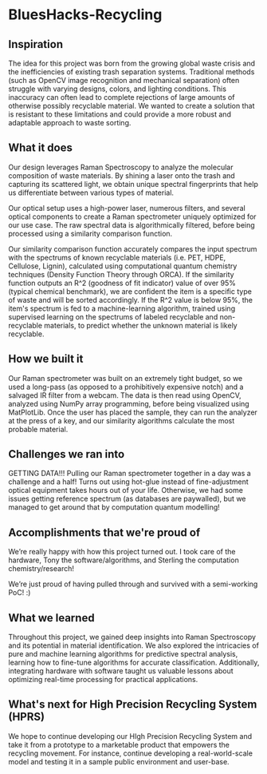 # BluesHacks-Recycling

## Inspiration
The idea for this project was born from the growing global waste crisis and the inefficiencies of existing trash separation systems. Traditional methods (such as OpenCV image recognition and mechanical separation) often struggle with varying designs, colors, and lighting conditions. This inaccuracy can often lead to complete rejections of large amounts of otherwise possibly recyclable material. We wanted to create a solution that is resistant to these limitations and could provide a more robust and adaptable approach to waste sorting.  

## What it does
Our design leverages Raman Spectroscopy to analyze the molecular composition of waste materials. By shining a laser onto the trash and capturing its scattered light, we obtain unique spectral fingerprints that help us differentiate between various types of material. 

Our optical setup uses a high-power laser, numerous filters, and several optical components to create a Raman spectrometer uniquely optimized for our use case. The raw spectral data is algorithmically filtered, before being processed using a similarity comparison function. 

Our similarity comparison function accurately compares the input spectrum with the spectrums of known recyclable materials (i.e. PET, HDPE, Cellulose, Lignin), calculated using computational quantum chemistry techniques (Density Function Theory through ORCA). If the similarity function outputs an R^2 (goodness of fit indicator) value of over 95% (typical chemical benchmark), we are confident the item is a specific type of waste and will be sorted accordingly. If the R^2 value is below 95%, the item's spectrum is fed to a machine-learning algorithm, trained using supervised learning on the spectrums of labeled recyclable and non-recyclable materials, to predict whether the unknown material is likely recyclable. 

## How we built it
Our Raman spectrometer was built on an extremely tight budget, so we used a long-pass (as opposed to a prohibitively expensive notch) and a salvaged IR filter from a webcam. 
The data is then read using OpenCV, analyzed using NumPy array programming, before being visualized using MatPlotLib. 
Once the user has placed the sample, they can run the analyzer at the press of a key, and our similarity algorithms calculate the most probable material.

## Challenges we ran into
GETTING DATA!!! Pulling our Raman spectrometer together in a day was a challenge and a half! Turns out using hot-glue instead of fine-adjustment optical equipment takes hours out of your life.
Otherwise, we had some issues getting reference spectrum (as databases are paywalled), but we managed to get around that by computation quantum modelling!

## Accomplishments that we're proud of
We’re really happy with how this project turned out. I took care of the hardware, Tony the software/algorithms, and Sterling the computation chemistry/research! 

We’re just proud of having pulled through and survived with a semi-working PoC! :)

## What we learned
Throughout this project, we gained deep insights into Raman Spectroscopy and its potential in material identification. We also explored the intricacies of pure and machine learning algorithms for predictive spectral analysis, learning how to fine-tune algorithms for accurate classification. Additionally, integrating hardware with software taught us valuable lessons about optimizing real-time processing for practical applications.  

## What's next for High Precision Recycling System (HPRS) 
We hope to continue developing our HIgh Precision Recycling System and take it from a prototype to a marketable product that empowers the recycling movement. For instance, continue developing a real-world-scale model and testing it in a sample public environment and user-base. 
